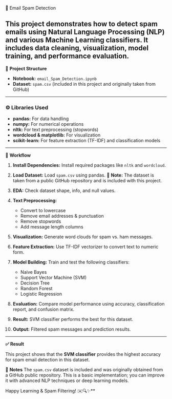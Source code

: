  📧 Email Spam Detection

This project demonstrates how to detect spam emails using Natural Language Processing (NLP) and various Machine Learning classifiers. It includes data cleaning, visualization, model training, and performance evaluation.
---

 📂 **Project Structure**

* **Notebook:** `email_Spam_Detection.ipynb`
* **Dataset:** `spam.csv` (included in this project and originally taken from GitHub)

---

### ⚙️ **Libraries Used**

* **pandas:** For data handling
* **numpy:** For numerical operations
* **nltk:** For text preprocessing (stopwords)
* **wordcloud & matplotlib:** For visualization
* **scikit-learn:** For feature extraction (TF-IDF) and classification models

---
 🧾 **Workflow**

1. **Install Dependencies:** Install required packages like `nltk` and `wordcloud`.
2. **Load Dataset:** Load `spam.csv` using pandas.
   📌 **Note:** The dataset is taken from a public GitHub repository and is included with this project.
3. **EDA:** Check dataset shape, info, and null values.
4. **Text Preprocessing:**

   * Convert to lowercase
   * Remove email addresses & punctuation
   * Remove stopwords
   * Add message length columns
5. **Visualization:** Generate word clouds for spam vs. ham messages.
6. **Feature Extraction:** Use TF-IDF vectorizer to convert text to numeric form.
7. **Model Building:** Train and test the following classifiers:

   * Naive Bayes
   * Support Vector Machine (SVM)
   * Decision Tree
   * Random Forest
   * Logistic Regression
8. **Evaluation:** Compare model performance using accuracy, classification report, and confusion matrix.
9. **Result:** SVM classifier performs the best for this dataset.
10. **Output:** Filtered spam messages and prediction results.

---

   
**✅ Result**

This project shows that the **SVM classifier** provides the highest accuracy for spam email detection in this dataset.


📌 **Notes**
The `spam.csv` dataset is included and was originally obtained from a GitHub public repository.
This is a basic implementation; you can improve it with advanced NLP techniques or deep learning models.

Happy Learning & Spam Filtering! ✉️🔍✨**
